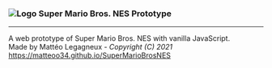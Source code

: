 ### ![Logo](https://matteoo34.github.io/SuperMarioBrosNES/favicon.ico) Super Mario Bros. NES Prototype
___
A web prototype of Super Mario Bros. NES with vanilla JavaScript.  
Made by Mattéo Legagneux - *Copyright (C) 2021*  
https://matteoo34.github.io/SuperMarioBrosNES